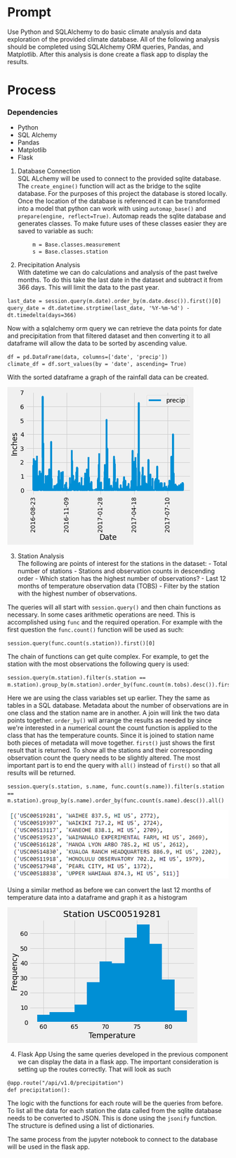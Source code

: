 # Prompt
Use Python and SQLAlchemy to do basic climate analysis and data exploration of the provided climate database. All of the following analysis should be completed using SQLAlchemy ORM queries, Pandas, and Matplotlib. After this analysis is done create a flask app to display the results.

# Process

### Dependencies 
- Python
- SQL Alchemy
- Pandas
- Matplotlib
- Flask

1. Database Connection  
        SQL ALchemy will be used to connect to the provided sqlite database. The `create_engine()` function will act as the bridge to the sqlite database. For the purposes of this project the database is stored locally. Once the location of the database is referenced it can be transformed into a model that python can work with using `automap_base()` and `prepare(engine, reflect=True)`. Automap reads the sqlite database and generates classes. To make future uses of these classes easier they are saved to variable as such:
```
        m = Base.classes.measurement
        s = Base.classes.station
```
    
2. Precipitation Analysis  
        With datetime we can do calculations and analysis of the past twelve months. To do this take the last date in the dataset and subtract it from 366 days. This will limit the data to the past year.
 ```
 last_date = session.query(m.date).order_by(m.date.desc()).first()[0]
 query_date = dt.datetime.strptime(last_date, '%Y-%m-%d') - dt.timedelta(days=366)
 ```
Now with a sqlalchemy orm query we can retrieve the data points for date and precipitation from that filtered dataset and then converting it to all dataframe will allow the data to be sorted by ascending value.

 ```
 df = pd.DataFrame(data, columns=['date', 'precip'])
 climate_df = df.sort_values(by = 'date', ascending= True)
 ```
        
With the sorted dataframe a graph of the rainfall data can be created.

<img src="images/rain_chart.png" height="auto">

3. Station Analysis  
        The following are points of interest for the stations in the dataset:
        - Total number of stations
        - Stations and observation counts in descending order
        - Which station has the highest number of observations?
        - Last 12 months of temperature observation data (TOBS)
        - Filter by the station with the highest number of observations.


The queries will all start with `session.query()` and then chain functions as necessary. In some cases arithmetic operations are need. This is accomplished using `func` and the required operation. For example with the first question the `func.count()` function will be used as such:
```
session.query(func.count(s.station)).first()[0]
```
The chain of functions can get quite complex. For example, to get the station with the most observations the following query is used:
```
session.query(m.station).filter(s.station == m.station).group_by(m.station).order_by(func.count(m.tobs).desc()).first()
```
Here we are using the class variables set up earlier. They the same as tables in a SQL database. Metadata about the number of observations are in one class and the station name are in another. A join will link the two data points together. `order_by()` will arrange the results as needed by since we're interested in a numerical count the count function is applied to the class that has the temperature counts. Since it is joined to station name both pieces of metadata will move together. `first()` just shows the first result that is returned. To show all the stations and their corresponding observation count the query needs to be slightly altered. The most important part is to end the query with `all()` instead of `first()` so that all results will be returned.
```
session.query(s.station, s.name, func.count(s.name)).filter(s.station == m.station).group_by(s.name).order_by(func.count(s.name).desc()).all()
```

<img src="images/query.png" height="auto">

Using a similar method as before we can convert the last 12 months of temperature data into a dataframe and graph it as a histogram

<img src="images/histogram.png" height="auto">

4. Flask App
        Using the same queries developed in the previous component we can display the data in a flask app. The important consideration is setting up the routes correctly. That will look as such
```
@app.route("/api/v1.0/precipitation")
def precipitation():
```
The logic with the functions for each route will be the queries from before. To list all the data for each station the data called from the sqlite database needs to be converted to JSON. This is done using the `jsonify` function. The structure is defined using a list of dictionaries.

The same process from the jupyter notebook to connect to the database will be used in the flask app.
